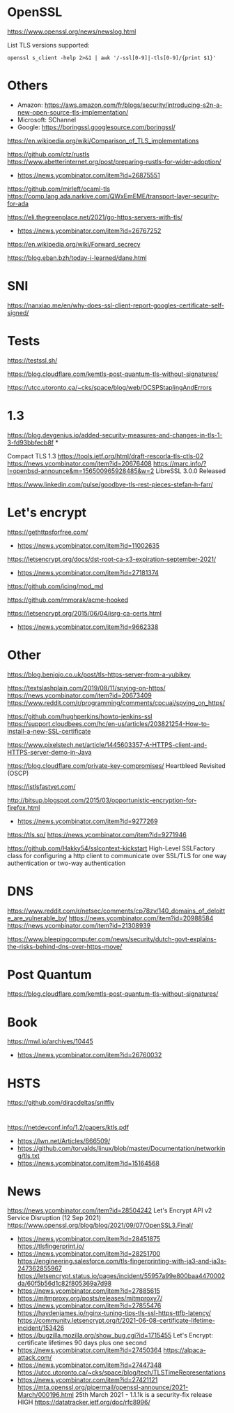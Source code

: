 # OpenSSL
https://www.openssl.org/news/newslog.html

List TLS versions supported:

    openssl s_client -help 2>&1 | awk '/-ssl[0-9]|-tls[0-9]/{print $1}'

# Others
- Amazon: https://aws.amazon.com/fr/blogs/security/introducing-s2n-a-new-open-source-tls-implementation/
- Microsoft: SChannel
- Google: https://boringssl.googlesource.com/boringssl/

https://en.wikipedia.org/wiki/Comparison_of_TLS_implementations

https://github.com/ctz/rustls
https://www.abetterinternet.org/post/preparing-rustls-for-wider-adoption/
* https://news.ycombinator.com/item?id=26875551

https://github.com/mirleft/ocaml-tls
https://comp.lang.ada.narkive.com/QWxEmEME/transport-layer-security-for-ada

https://eli.thegreenplace.net/2021/go-https-servers-with-tls/
* https://news.ycombinator.com/item?id=26767252

https://en.wikipedia.org/wiki/Forward_secrecy

https://blog.eban.bzh/today-i-learned/dane.html

# SNI
https://nanxiao.me/en/why-does-ssl-client-report-googles-certificate-self-signed/

# Tests
https://testssl.sh/

https://blog.cloudflare.com/kemtls-post-quantum-tls-without-signatures/

https://utcc.utoronto.ca/~cks/space/blog/web/OCSPStaplingAndErrors

# 1.3
https://blog.devgenius.io/added-security-measures-and-changes-in-tls-1-3-fd93bbfecb8f
* 

Compact TLS 1.3 https://tools.ietf.org/html/draft-rescorla-tls-ctls-02 https://news.ycombinator.com/item?id=20676408
https://marc.info/?l=openbsd-announce&m=156500965928485&w=2 LibreSSL 3.0.0 Released

https://www.linkedin.com/pulse/goodbye-tls-rest-pieces-stefan-h-farr/

# Let's encrypt
https://gethttpsforfree.com/
* https://news.ycombinator.com/item?id=11002635

https://letsencrypt.org/docs/dst-root-ca-x3-expiration-september-2021/
* https://news.ycombinator.com/item?id=27181374

https://github.com/icing/mod_md

https://github.com/mmorak/acme-hooked

https://letsencrypt.org/2015/06/04/isrg-ca-certs.html
* https://news.ycombinator.com/item?id=9662338

# Other
https://blog.benjojo.co.uk/post/tls-https-server-from-a-yubikey

https://textslashplain.com/2019/08/11/spying-on-https/ https://news.ycombinator.com/item?id=20673409
https://www.reddit.com/r/programming/comments/cpcuaj/spying_on_https/

https://github.com/hughperkins/howto-jenkins-ssl
https://support.cloudbees.com/hc/en-us/articles/203821254-How-to-install-a-new-SSL-certificate

https://www.pixelstech.net/article/1445603357-A-HTTPS-client-and-HTTPS-server-demo-in-Java

https://blog.cloudflare.com/private-key-compromises/ Heartbleed Revisited (OSCP)

https://istlsfastyet.com/

http://bitsup.blogspot.com/2015/03/opportunistic-encryption-for-firefox.html
* https://news.ycombinator.com/item?id=9277269

https://tls.so/
https://news.ycombinator.com/item?id=9271946

https://github.com/Hakky54/sslcontext-kickstart High-Level SSLFactory class for configuring a http client to communicate over SSL/TLS for one way authentication or two-way authentication

# DNS
https://www.reddit.com/r/netsec/comments/cp78zv/140_domains_of_deloitte_are_vulnerable_by/
https://news.ycombinator.com/item?id=20988584 https://news.ycombinator.com/item?id=21308939

https://www.bleepingcomputer.com/news/security/dutch-govt-explains-the-risks-behind-dns-over-https-move/

# Post Quantum
https://blog.cloudflare.com/kemtls-post-quantum-tls-without-signatures/

# Book
https://mwl.io/archives/10445
* https://news.ycombinator.com/item?id=26760032

# HSTS

https://github.com/diracdeltas/sniffly

#
https://netdevconf.info/1.2/papers/ktls.pdf
* https://lwn.net/Articles/666509/
* https://github.com/torvalds/linux/blob/master/Documentation/networking/tls.txt
* https://news.ycombinator.com/item?id=15164568

# News
https://news.ycombinator.com/item?id=28504242 Let's Encrypt API v2 Service Disruption (12 Sep 2021)
https://www.openssl.org/blog/blog/2021/09/07/OpenSSL3.Final/
* https://news.ycombinator.com/item?id=28451875
https://tlsfingerprint.io/
* https://news.ycombinator.com/item?id=28251700
https://engineering.salesforce.com/tls-fingerprinting-with-ja3-and-ja3s-247362855967
https://letsencrypt.status.io/pages/incident/55957a99e800baa4470002da/60f5b56d1c82f805369a7d98
* https://news.ycombinator.com/item?id=27885615
https://mitmproxy.org/posts/releases/mitmproxy7/
* https://news.ycombinator.com/item?id=27855476
https://haydenjames.io/nginx-tuning-tips-tls-ssl-https-ttfb-latency/
https://community.letsencrypt.org/t/2021-06-08-certificate-lifetime-incident/153426
* https://bugzilla.mozilla.org/show_bug.cgi?id=1715455 Let's Encrypt: certificate lifetimes 90 days plus one second
* https://news.ycombinator.com/item?id=27450364
https://alpaca-attack.com/
* https://news.ycombinator.com/item?id=27447348
https://utcc.utoronto.ca/~cks/space/blog/tech/TLSTimeRepresentations
* https://news.ycombinator.com/item?id=27421121
https://mta.openssl.org/pipermail/openssl-announce/2021-March/000196.html 25th March 2021 - 1.1.1k is a security-fix release HIGH
https://datatracker.ietf.org/doc/rfc8996/